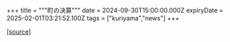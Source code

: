 +++
title = """町の決算"""
date = 2024-09-30T15:00:00.000Z
expiryDate = 2025-02-01T03:21:52.100Z
tags = ["kuriyama","news"]
+++


[[source]](https://www.town.kuriyama.hokkaido.jp/soshiki/32/595.html)
